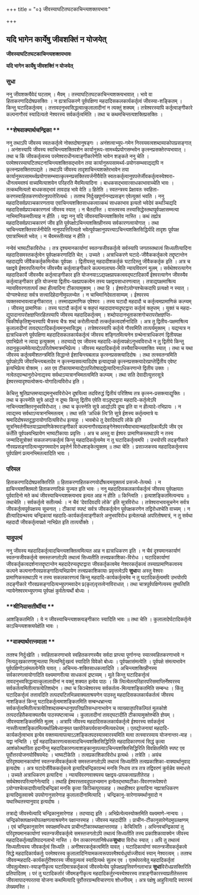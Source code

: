 +++
title = "०३ जीवस्याघटितघटकाचिन्त्यशक्तयभावः"

+++


## यदि भागेन कार्येषु जीवशक्तिं न योजयेत्

**जीवस्याघटितघटकाचिन्त्यशक्तयभावः**

**यदि भागेन कार्येषु जीवशक्तिं न योजयेत्**

### **सुधा** 

ननु जीवशक्त्यैवेदं घटताम् । मैवम् । तस्याघटितघटकाचिन्त्यशक्त्यभावात् । भावे वा हिताकरणादिदोषप्रसक्तिः । न ह्यत्राधिकरणे पूर्वपक्षिणा महदादिसकलकार्यकर्तृत्वं जीवस्या-शङ्कितम् । किन्तु घटादिकर्तृत्वम् । तत्तावदनुभवसिद्धत्वात्कुलालादीनां न त्यक्तुं शक्यम् । तत्रेश्वरस्यापि कर्तृत्वाङ्गीकारे कल्पनागौरवं स्यादित्यतो नेश्वरस्य सर्वकर्तृत्वमिति । तथा च कथमचिन्तत्यशक्तिप्रसक्तिः ।

### **शेषवाक्यार्थचन्द्रिका **

ननु तथाऽपि जीवस्य स्वतःकर्तृत्वे नोक्तदोषानुषङ्गः । अनंशत्वाभ्युप-गमेन निरवयवत्वशब्दव्याकोपाप्रसङ्गात् । अनंशस्यापि जीवस्य स्वाचिन्त्यशक्तिवशेन कार्यानुरूप-सामर्थ्यप्रयोगसम्भवेन कृत्स्नप्रसक्तेरप्यभावात् । तथा च किं जीवकर्तृत्वस्य परमेश्वराधीनत्वाङ्गीकारेणेति भावेन शङ्कते ननु चेति । परमेश्वरस्याघटितघटनाचिन्त्यशक्तिसद्भावेन तया कार्यानुरूपसामर्थ्य-प्रयोगसम्भवाद्यद्यपि न कृत्स्नप्रसक्तिरापद्यते । तथाऽपि जीवस्य तादृशाचिन्त्यशक्तेरभावेन तया कार्यानुरूपसामर्थ्यप्रयोगासम्भवात्कृत्स्नप्रसक्तिरवर्जनीयैवेति स्वतःकर्तृत्वानुपपत्तेर्जीवकर्तृत्वस्येश्वरा-धीनत्वमवश्यं वाच्यमित्याशयेन परिहरति मैवमित्यादिना । बाधकसद्भावात्साधकाभावाच्चेति भावः । तत्कथमित्यतो बाधकसद्भावं तावदाह भावे वेति ॥ हितेति । स्वतन्त्रस्य प्रेक्षावतः स्वहिता-करणस्वाहितकरणयोरनुपपत्तेरित्यर्थः । ततश्च निर्दुःखपूर्णानन्दप्रसङ्ग एवेत्युक्तं भवति । ननु महदादिसर्वप्रपञ्चकारणताया एवाचिन्त्यशक्तिसाधकत्वात्कथं साधकाभाव इत्यतो भवेदेवं कथञ्चिद्यदि महदादिसर्वप्रपञ्चकारणत्वं जीवस्य स्यात् । न चैतदस्ति । वास्तवस्य तस्यासिद्धेस्तथापूर्वपक्षासम्मत्या नाभिमानिकमपीत्याह न हीति । यद्वा ननु यदि जीवस्याचिन्त्यशक्तिरेव नास्ति । कथं तर्ह्यत्र महदादिसर्वप्रपञ्चकारणं जीव इति पूर्वपक्षोऽचिन्त्यशक्तिहीनस्य सर्वकारणत्वायोगात् । तथा चाचिन्त्यशक्तिरवर्जनीयेति नानुपपत्तिरित्यतो भवेत्पूर्वपक्षानुपपत्त्याऽचिन्त्यशक्तिसिद्धिर्यदि तादृशः पूर्वपक्ष एवात्राभिमतो भवेत् । न चैवमस्तीत्याह न हीति ।

नन्वेवं भाष्यटीकाविरोधः । तत्र दृश्यमानकार्याणां स्वतन्त्रजीवकर्तृत्वे सर्वस्यापि जगतस्तथात्वं सिध्यतीत्यादिना महदादिसमस्तकर्तृत्वेन पूर्वपक्षकरणादिति चेत् । उच्यते । अत्राधिकरणे घटादे-जीवैककर्तृकत्वे तद्दृष्टान्तेन महदाद्यपि जीवैककर्तृकमित्येकः पूर्वपक्षः । द्वितीयस्तु महदादीशकर्तृकं घटादिस्तु जीवैककर्तृक इति । अत्र च पक्षद्वये ईश्वरपरित्यागेन जीवस्यैव कर्तृत्वाङ्गीकारे कल्पनालाघव-मिति न्यायविवरणं मूलम् । सर्वथेश्वरत्यागेन महदादिकार्ये जीवस्यैव कर्तृत्वाङ्गीकार इति योजनयाऽऽद्यपक्षप्रापकत्ववद्घटादिकार्ये ईश्वरत्यागेन जीवस्यैव कर्तृत्वाङ्गीकार इति योजनया द्वितीय-पक्षप्रापकत्वेन तस्य पक्षद्वयसाधारणत्वात् । तत्राद्यपक्षमाश्रित्य न्यायविवरणतात्पर्यं तथा हीत्यादिना टीकायामुक्तम् । तथा हि । ईश्वरोऽयोग्यश्चेत्कदापि प्रत्यक्षो न स्यात् । योग्यश्चेत्तदा सर्वत्र सत्त्वादिहेदानीमुपलभ्येत । न चाभिमानिदेवतासाम्यम् । ईश्वरस्य व्यक्तस्वभावत्वाङ्गीकारात् । तस्मादप्रामाणिक एवेश्वरः । तस्य घटादौ महदादौ च कर्तृत्वमप्रामाणिकं कल्प्यम् । जीवस्तु प्रामाणिकः । तस्य घटादौ कर्तृत्वं च क्लृप्तं महदादावप्यदृष्टद्वारा कर्तृत्वं क्लृप्तम् । युक्तं च महदा-द्युपादानापरोक्षज्ञप्तिरहितस्यापि जीवस्य महदादिकर्तृत्वम् । शब्दोपादानभूताकाशगोचरापरोक्षज्ञप्ति-चिकीर्षाकृतिशून्यस्यापि चैत्रस्य चैत्रः शब्दं करोतीत्यादौ तत्कर्तृकत्वदर्शनादिति । अत्र तु द्वितीय-पक्षमाश्रित्य कुलालादीनां तावद्घटादिकर्तृत्वमनुभवसिद्धम् । तत्रेश्वरस्यापि कर्तृत्वे गौरवमिति तात्पर्यमुक्तम् । यद्यप्यत्र न ह्यत्राधिकरणे पूर्वपक्षिणा महदादिसकलकार्यकर्तृत्वं जीवस्य शङ्गितमित्यनेन ग्रन्थेनात्राधिकरणं द्वितीयपक्ष एवाभिप्रेतो न त्वाद्य इत्युक्तम् । तदप्याद्ये एव जीवस्य महदादि-कर्तृत्वपक्षेऽनुभवविराधो न तु द्वितीये किन्तु तदानुकूल्यमेवेत्याद्येऽपरितोषमात्रमभिप्रेत्य । जीवस्य महदादिकर्तृत्वे तस्यैवाचिन्त्यशक्तिः स्यात् । तथा च यथा जीवस्य कर्तृत्वमीशतन्त्रमिति सिद्धान्ते ईशाचिन्त्यबलान्न कृत्स्नप्रसक्त्यादिदोषः । तथा तत्स्वतन्त्रमिति पूर्वपक्षेऽपि जीवाचिन्त्यबलादेव न कृत्स्नप्रसवत्यादिदोष इत्याद्यपक्षे कृत्स्नप्रसक्त्यादेरप्राप्तेर्द्वितीय एवेष्ट इत्यभिप्रेत्य वोक्तम् । अत एव टीकायामप्याद्येऽपरितोषाद्यद्वेत्यादिनाऽधिकरणान्ते द्वितीय उक्तः । नत्वेतद्ग्रन्थानुरोधेनाद्यस्य सर्वथाऽप्यत्रानभिमतत्वमिति कल्प्यम् । तथा सति देवादीत्युत्तरसूत्रे ईश्वरस्यादृश्यत्वोक्त्य-योगादित्यविरोध इति ।

केचित्तु श्रुतिप्राप्तमप्याद्यमनुभवविरोधेन दूषयित्वा तदविरुद्धं द्वितीयं परिशिष्य तत्र कृत्स्न-प्रसक्त्याद्युक्तिः । तथा च कृत्स्नेति सूत्रे आद्यो न दूष्यः किन्तु द्वितीय एवेति वाऽदृष्टद्वारा महदादि-कर्तृत्वेऽपि नाचिन्त्यशक्तिरनुभवविरोधात् । तथा च कृत्स्नेति सूत्रे आद्योऽपि दूष्य इति वा न हीत्यादे-रभिप्रायः । न त्वाद्यस्य सर्वथाऽप्यत्रानभिमतत्वम् । तथा सति ‘अधिकं त्वि’ति सूत्रे ईशस्य कर्तृत्वमात्रे यः श्रमादिदोषस्तदुद्धारायोगादित्यविरोध इत्याहुः । भावबोधे तु देवादिवदपि लोके इति सूत्रनिवर्तनीयतयाऽप्रामाणिकेश्वराङ्गीकारे कल्पनागौरवप्रसङ्गेनेश्वरस्यैवाभावान्महदादिकार्येऽपि जीव एव कर्तेति पूर्वपक्ष्यभिप्रायेण भाष्यटीकायाः प्रवृत्तिः । अत्र च अस्तु वा ईश्वरः प्रामाणिकस्तथाऽपि न तस्य जन्मादिसूत्रोक्तं सकलजगत्कर्तृत्वं किन्तु महदादिकर्तृत्वमेव न तु घटादिकर्तृत्वमपि । उभयोरपि तदङ्गीकारे गौरवप्रसङ्गादित्यभ्युपगमवादेन प्रवृत्तेर्न विरोधशङ्केत्युक्तम् ॥ तथा चेति । प्रसञ्जकस्य महदादिकर्तृत्वस्य पूर्वपक्षिणं प्रत्यनभिमतत्वादिति भावः ।

### **परिमल** 

हिताकरणादिदोषप्रसक्तिरिति ॥ हिताकरणाहितकरणयोर्दोषत्वमयुक्तत्वं प्रसज्ये-तेत्यर्थः । न ह्यचिन्त्यशक्तिमतो हिताकरणादिकं युज्यत इति भावः । ननु महदादिसकलकार्यकर्तृत्वं जीवस्य पूर्वपक्षयतः पूर्ववादिनो मते कथं जीवस्याचिन्त्यशक्त्यभाव इत्यत आह न हीति ॥ किन्त्विति । इत्याशङ्कितमित्यन्वयः ॥ तथाचेति । सर्वकर्तृत्वे सतीत्यर्थः । न चैवं ‘देवादिवदपि लोके’ इति सूत्रविरोधः । तत्रेश्वराभावसूचनेन सर्वत्र जीवकर्तृत्वपूर्वपक्षस्य सूचनात् । टीकायां स्पष्टं सर्वत्र जीवकर्तृत्वेन पूर्वपक्षकरणेन तद्विरोधश्चेति वाच्यम् । न हीत्यादिग्रन्थस्य चन्द्रिकायां महदादि-कार्यकर्तृत्वाङ्गीकारे अनुभवविरोध इत्येतत्पक्षे अपरितोषमात्रं, न तु सर्वथा महदादौ जीवकर्तृत्वपक्षो नाभिप्रेत इति तात्पर्योक्तेः ।

### **यादुपत्यं** 

ननु जीवस्य महदादिकर्तृत्वादचिन्त्यशक्तित्वमित्यत आह न ह्यत्राधिकरण इति । न चैवं दृश्यमानकार्याणं स्वतन्त्रजीवकर्तृत्वे समस्तजगतोऽपि तथात्वं सिध्यतीति तत्त्वप्रकाशिका-विरोधः । घटादिकार्याणां जीवकर्तृकत्वदर्शनात्तद्दृष्टान्तेन महदादेरप्यदृष्टद्वारा जीवकर्तृकत्वमेव नेश्वरकर्तृकत्वं तस्याप्रामाणिकत्वस्य कल्पने कल्पनागौरवप्रसङ्गादित्यभिप्रायेण तत्त्वप्रकाशिकायाः प्रवृत्तत्वेऽपि **सुधा**या अस्तु वेश्वरः प्रामाणिकस्तथाऽपि न तस्य सकलकारणत्वं किन्तु महदादि-कार्यकर्तृत्वमेव न तु घटादिकर्तृत्वमपि उभयोरपि तदङ्गीकारे गौरवप्रसङ्गादित्यभ्युपगमवादेन प्र(कृत)वृत्तत्वेनाविराधात् । तथा चात्रपूर्वपक्षिणेत्यस्य तुष्यत्विति न्यायेनेश्वरमभ्युपगम्य पूर्वपक्षं कुर्वतेत्यर्थो बोध्यः ।

### **श्रीनिवासतीर्थीया **

आशङ्कितमिति । ये न जीवस्याचिन्त्यशक्त्यङ्गीकारः स्यादिति भावः ॥ तथा चेति । कुलालादेर्घटादिकर्तृत्वे काऽचिन्त्यशक्त्यपेक्षेति भावः ।

### **वाक्यार्थरत्नमाला **

ततश्च निर्दुःखेति । स्वहिताकरणाभावे स्वहितकरणस्यैव सर्वदा प्राप्त्या पूर्णानन्दः स्यात्स्वहितकरणाभावे न नित्यदुःखकारणशून्यतया नित्यनिर्दुःखत्वं स्यादिति विवेको बोध्यः । पूर्वपक्षासंमत्येति । पूर्वपक्षे संमत्यभावेन पूर्वपक्षिणोऽसंमतत्वेनेति यावत् । अचिन्त्य-शक्तिसाधकत्वादिति । अचिन्त्यशक्तिहीनस्य सर्वकारणत्वायोगादिति वक्ष्यमाणरीत्या साधकत्वं द्रष्टव्यम् । मूले किन्तु घटादिकर्त्तृत्वं तावदनुभवसिद्धत्वात्कुलालादीनां न वक्तुं शक्यत इत्येव पाठः । किं त्वित्येतत्परिहारपरिसमाप्तिर्नेश्वरस्य सर्वकर्तत्वमितीत्यत्रत्येतिशब्देन । तथा च किञ्चेश्वरस्य सर्वकर्तत्व-मित्याशङ्कितमिति सम्बन्धः । किंतु घटादिकर्त्तृत्वं तत्तावदिति तत्पदघटितभिन्नवाक्यताश्रयणेन पाठस्तु महदादिसकलकार्यकर्तत्वं जीवस्य नाशङ्कितं किन्तु घटादिकर्तृत्वमाशङ्कितमिति सम्बन्धभ्रान्त्या सर्वकर्त्तृत्वमितीत्यत्रत्येतिशब्दसम्बन्धानुपपत्तिप्रतिसन्धानाभावेन च व्याख्यातृपरिकल्पितं मूलकोशे तत्पदरहितैकवाक्यतयैव पाठस्पष्टत्वाच्च । कुलालादीनां तावद्घटादीति टीकायामुक्तेश्चेति ज्ञेयम् । जीवस्याशङ्कितमिति मूलम् । अत्रापि जीवस्य महदादिसकलकार्यकर्तृत्वे ईश्वरस्य सर्वकर्तृत्वं नास्तीत्याशङ्कितमित्यर्थान्निषेध्यानुमत पक्षयोरेकपर्यवसानमित्यवधेयम् । एतद्योजनायां महदादि-कार्यकर्तृत्वाभाव इत्येव वक्तव्यत्वापत्याऽऽशङ्कितपदस्यास्वारस्यमिति मत्वा तत्स्वारस्याय योजनान्तर-माह । यद्वा नन्विति । पूर्वं महदादिकारणत्वसत्वादचिन्त्यशक्तिसिद्धिरिति महदादिकारणत्वं सिद्धं कृत्वा आशंकोत्थापिता इदानीन्तु महदादिकारणत्वाशङ्कानुपपत्याऽचिन्त्यशक्तिसिद्धिरिति विवक्षितमिति स्पष्ट एव पूर्वोत्तरयोजनयोर्विषयभेदः । भाष्यटीकेति । तत्वप्रकाशिकाविरोध इत्यर्थः । तत्रेति । अयंच परिदृश्यमानकार्याणां स्वतन्त्रजीवकर्तृकत्वे समस्तजगतोऽपि तथात्वं सिध्यतीति तत्वप्रकाशिका-वाक्यार्थानुवाद इत्यदोषः । अत्र घटादेर्जीवैककर्तृकत्वे इत्यादिचन्द्रिकाग्रन्थं मनसि निधाय तत्र तत्र तद्विवरणं कुर्वन्नेव समाधत्ते । उच्यते अत्राधिकरण इत्यादिना । न्यायविवरणवाक्यस्य पक्षद्वय-प्रापकत्वाप्रतीतेराह । सर्वथेश्वरपरित्यागेनेत्यादि । तथाहि ईश्वरस्तावदुपलभ्यमान इत्येतद्भाष्यटीका-विवरणरूपेश्वरो ऽयोग्यश्चेत्कदापीत्यादिचन्द्रिकां मनसि कृत्वा किञ्चित्पूरयन्नाह । तथाहीश्वर इत्यादिना नह्यत्राधिकरण इत्यादिमूलवाक्ये उपयोगानुसारेणाह कुलालादीनामित्यादि । चन्द्रिकानु-सारेणायमर्थानुवादो न यथास्थितस्यानुवाद इत्यदोषः ।

तत्राद्ये जीवस्येत्यादि चन्द्रिकानुसारेणाह । तदप्याद्य इति । अभिप्रेत्येत्यस्योक्तमिति वक्ष्यमाणे-नान्वयः । चन्द्रिकोक्तपक्षस्योपलक्षणत्वाश्रयणेन पक्षान्तरमाह । जीवस्य महदादीति । प्राचीन-टीकानुसारेणेदमुपलक्षणम् । एवं चन्द्रिकानुसारेण स्वपक्षमभिधाय प्राचीनटीकास्थपक्षान्तरमाह । केचित्विति । अभिनवचन्द्रिकायां तु परिदृश्यमानकार्याणां स्वतन्त्रजीवकर्तृत्वे समस्तजगतोऽपि तथात्वं सिध्यतीति तस्य प्रकाशिकावाक्येन जीवस्य महदादिकर्तृत्वप्रतिपादनलाभो नास्ति । येन तत्कारणतानिषेधक**सुधा**या विरोधः स्यात् । अपि तु तथात्वं सिध्यतीत्यस्य जीवकर्तृत्वं सिध्यति । अनीश्वरकर्तृकत्वमिति यावत् । घटादिकार्याणां स्वतन्त्रजीवकर्तृकत्वे सिद्धे महदादिकार्यकर्तुः परमेश्वरस्य कुलालादिनियामकत्वरूपपरमैश्वर्यधुर्याज्जीवत्वं स्यान् नेश्वरत्वम् । ततश्च जीववन्महदादि-कार्यकर्तुरीश्वरस्य जीवतुल्यत्वं स्यादित्यर्थः सुलभ एव । एतर्थपरत्वेतु महदादिकर्तृतां जीवतुल्येश्वर-स्याङ्गीकृत्य घटादिमात्रकर्तृकत्वं जीवस्येत्येव पूर्वपक्षप्रवृत्तिवर्णनलाभान्न **सुधा**विरोधप्रसक्तिरिति प्रतिपादितम् । परं तु घटादिकर्तारं जीवमङ्गीकृत्य महदादिकर्तुरन्यस्येश्वरस्य तत्राङ्गीकारस्याप्रतीतेस्तस्य जीवत्वापादनपरतया योजना कथमित्यादि पूर्वोत्तरग्रन्थविचारणाय शोधनीयम् । अत्र पक्षेषु आहुरित्यादि स्वारस्यं लेख्यमस्ति ।

